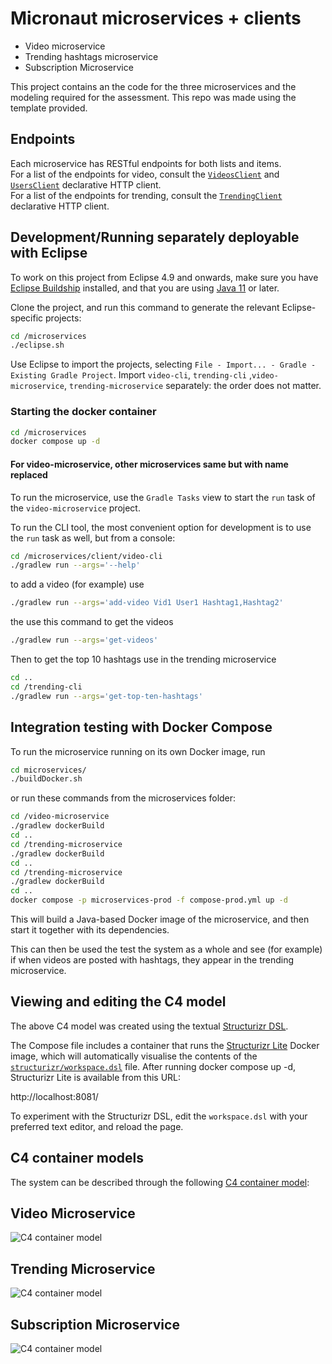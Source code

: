 # Micronaut microservices + clients
 - Video microservice
 - Trending hashtags microservice
 - Subscription Microservice

This project contains an the code for the three microservices and the modeling required for the assessment.
This repo was made using the template provided.


## Endpoints

Each microservice has RESTful endpoints for both lists and items.  
For a list of the endpoints for video, consult the [`VideosClient`](microservices\client\video-cli\src\main\java\uk\ac\york\eng2\videos\cli/VideosClient.java) and [`UsersClient`](microservices\client\video-cli\src\main\java\uk\ac\york\eng2\videos\cli/UsersClient.java) declarative HTTP client.  
For a list of the endpoints for trending, consult the [`TrendingClient`](microservices\client\trending-cli\src\main\java\uk\ac\york\eng2\cli/TrendingClient.java) declarative HTTP client.

## Development/Running separately deployable with Eclipse

To work on this project from Eclipse 4.9 and onwards, make sure you have [Eclipse Buildship](https://www.vogella.com/tutorials/EclipseGradle/article.html) installed, and that you are using [Java 11](https://adoptium.net/) or later.

Clone the project, and run this command to generate the relevant Eclipse-specific projects:

```sh
cd /microservices
./eclipse.sh
```

Use Eclipse to import the projects, selecting `File - Import... - Gradle - Existing Gradle Project`.
Import `video-cli`, `trending-cli` ,`video-microservice`, `trending-microservice` separately: the order does not matter.

### Starting the docker container
```sh
cd /microservices
docker compose up -d
```

#### For video-microservice, other microservices same but with name replaced 
To run the microservice, use the `Gradle Tasks` view to start the `run` task of the `video-microservice` project.

To run the CLI tool, the most convenient option for development is to use the `run` task as well, but from a console:

```sh
cd /microservices/client/video-cli
./gradlew run --args='--help'
```

to add a video (for example) use 
```sh
./gradlew run --args='add-video Vid1 User1 Hashtag1,Hashtag2'
```
the use this command to get the videos
```sh
./gradlew run --args='get-videos'
```

Then to get the top 10 hashtags use in the trending microservice
```sh
cd ..
cd /trending-cli
./gradlew run --args='get-top-ten-hashtags'
```

## Integration testing with Docker Compose

To run the microservice running on its own Docker image, run 

```sh
cd microservices/
./buildDocker.sh
```

or run these commands from the microservices folder:

```sh
cd /video-microservice
./gradlew dockerBuild
cd ..
cd /trending-microservice
./gradlew dockerBuild
cd ..
cd /trending-microservice
./gradlew dockerBuild
cd ..
docker compose -p microservices-prod -f compose-prod.yml up -d
```

This will build a Java-based Docker image of the microservice, and then start it together with its dependencies.

This can then be used the test the system as a whole and see (for example) if when videos are posted with hashtags, they appear in the trending microservice.

## Viewing and editing the C4 model

The above C4 model was created using the textual [Structurizr DSL](https://docs.structurizr.com/dsl/).

The Compose file includes a container that runs the [Structurizr Lite](https://structurizr.com/help/lite) Docker image, which will automatically visualise the contents of the [`structurizr/workspace.dsl`](structurizr/workspace.dsl) file.
After running docker compose up -d, Structurizr Lite is available from this URL:

http://localhost:8081/

To experiment with the Structurizr DSL, edit the `workspace.dsl` with your preferred text editor, and reload the page.

## C4 container models

The system can be described through the following [C4 container model](https://c4model.com/):

## Video Microservice
![C4 container model](microservices/structurizr/diagrams/structurizr-1-Component-001.png)
## Trending Microservice
![C4 container model](microservices/structurizr/diagrams/structurizr-1-Component-002.png)
## Subscription Microservice
![C4 container model](microservices/structurizr/diagrams/structurizr-1-Component-003.png)
